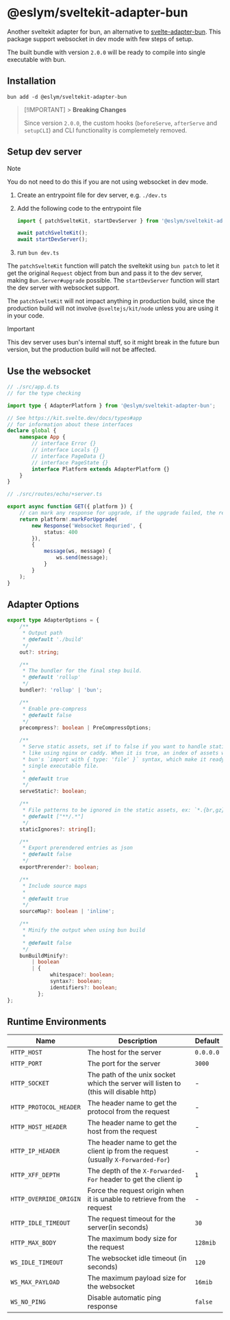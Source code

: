 # @eslym/sveltekit-adapter-bun

Another sveltekit adapter for bun, an alternative to [svelte-adapter-bun](https://github.com/gornostay25/svelte-adapter-bun). This package support websocket in dev mode with few steps of setup.

The built bundle with version `2.0.0` will be ready to compile into single executable with bun.

## Installation

```shell
bun add -d @eslym/sveltekit-adapter-bun
```

> [!IMPORTANT] > **Breaking Changes**
>
> Since version `2.0.0`, the custom hooks (`beforeServe`, `afterServe` and `setupCLI`) and CLI functionality is complemetely removed.

## Setup dev server

> [!NOTE]  
> You do not need to do this if you are not using websocket in dev mode.

1. Create an entrypoint file for dev server, e.g. `./dev.ts`
2. Add the following code to the entrypoint file

    ```typescript
    import { patchSvelteKit, startDevServer } from '@eslym/sveltekit-adapter-bun';

    await patchSvelteKit();
    await startDevServer();
    ```

3. run `bun dev.ts`

The `patchSvelteKit` function will patch the sveltekit using `bun patch` to let it get the original `Request` object from bun and pass it to the dev server, making `Bun.Server#upgrade` possible. The `startDevServer` function will start the dev server with websocket support.

The `patchSvelteKit` will not impact anything in production build, since the production build will not involve `@sveltejs/kit/node` unless you are using it in your code.

> [!IMPORTANT]
> This dev server uses bun's internal stuff, so it might break in the future bun version, but the
> production build will not be affected.

## Use the websocket

```typescript
// ./src/app.d.ts
// for the type checking

import type { AdapterPlatform } from '@eslym/sveltekit-adapter-bun';

// See https://kit.svelte.dev/docs/types#app
// for information about these interfaces
declare global {
    namespace App {
        // interface Error {}
        // interface Locals {}
        // interface PageData {}
        // interface PageState {}
        interface Platform extends AdapterPlatform {}
    }
}
```

```typescript
// ./src/routes/echo/+server.ts

export async function GET({ platform }) {
    // can mark any response for upgrade, if the upgrade failed, the response will be sent as is
    return platform!.markForUpgrade(
        new Response('Websocket Requried', {
            status: 400
        }),
        {
            message(ws, message) {
                ws.send(message);
            }
        }
    );
}
```

## Adapter Options

```typescript
export type AdapterOptions = {
    /**
     * Output path
     * @default './build'
     */
    out?: string;

    /**
     * The bundler for the final step build.
     * @default 'rollup'
     */
    bundler?: 'rollup' | 'bun';

    /**
     * Enable pre-compress
     * @default false
     */
    precompress?: boolean | PreCompressOptions;

    /**
     * Serve static assets, set if to false if you want to handle static assets yourself
     * like using nginx or caddy. When it is true, an index of assets will build with
     * bun's `import with { type: 'file' }` syntax, which make it ready to bundle into
     * single executable file.
     *
     * @default true
     */
    serveStatic?: boolean;

    /**
     * File patterns to be ignored in the static assets, ex: `*.{br,gz}`
     * @default ["**​/.*"]
     */
    staticIgnores?: string[];

    /**
     * Export prerendered entries as json
     * @default false
     */
    exportPrerender?: boolean;

    /**
     * Include source maps
     *
     * @default true
     */
    sourceMap?: boolean | 'inline';

    /**
     * Minify the output when using bun build
     *
     * @default false
     */
    bunBuildMinify?:
        | boolean
        | {
              whitespace?: boolean;
              syntax?: boolean;
              identifiers?: boolean;
          };
};
```

## Runtime Environments

| Name                   | Description                                                                          | Default   |
| ---------------------- | ------------------------------------------------------------------------------------ | --------- |
| `HTTP_HOST`            | The host for the server                                                              | `0.0.0.0` |
| `HTTP_PORT`            | The port for the server                                                              | `3000`    |
| `HTTP_SOCKET`          | The path of the unix socket which the server will listen to (this will disable http) | -         |
| `HTTP_PROTOCOL_HEADER` | The header name to get the protocol from the request                                 | -         |
| `HTTP_HOST_HEADER`     | The header name to get the host from the request                                     | -         |
| `HTTP_IP_HEADER`       | The header name to get the client ip from the request (usually `X-Forwarded-For`)    | -         |
| `HTTP_XFF_DEPTH`       | The depth of the `X-Forwarded-For` header to get the client ip                       | `1`       |
| `HTTP_OVERRIDE_ORIGIN` | Force the request origin when it is unable to retrieve from the request              | -         |
| `HTTP_IDLE_TIMEOUT`    | The request timeout for the server(in seconds)                                       | `30`      |
| `HTTP_MAX_BODY`        | The maximum body size for the request                                                | `128mib`  |
| `WS_IDLE_TIMEOUT`      | The websocket idle timeout (in seconds)                                              | `120`     |
| `WS_MAX_PAYLOAD`       | The maximum payload size for the websocket                                           | `16mib`   |
| `WS_NO_PING`           | Disable automatic ping response                                                      | `false`   |
